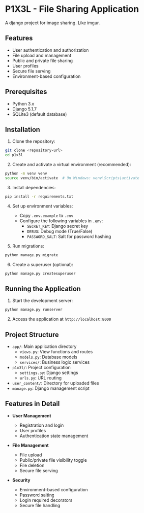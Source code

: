 # P1X3L - File Sharing Application

A django project for image sharing.
Like imgur.

## Features

- User authentication and authorization
- File upload and management
- Public and private file sharing
- User profiles
- Secure file serving
- Environment-based configuration

## Prerequisites

- Python 3.x
- Django 5.1.7
- SQLite3 (default database)

## Installation

1. Clone the repository:
```bash
git clone <repository-url>
cd p1x3l
```

2. Create and activate a virtual environment (recommended):
```bash
python -m venv venv
source venv/bin/activate  # On Windows: venv\Scripts\activate
```

3. Install dependencies:
```bash
pip install -r requirements.txt
```

4. Set up environment variables:
   - Copy `.env.example` to `.env`
   - Configure the following variables in `.env`:
     - `SECRET_KEY`: Django secret key
     - `DEBUG`: Debug mode (True/False)
     - `PASSWORD_SALT`: Salt for password hashing

5. Run migrations:
```bash
python manage.py migrate
```

6. Create a superuser (optional):
```bash
python manage.py createsuperuser
```

## Running the Application

1. Start the development server:
```bash
python manage.py runserver
```

2. Access the application at `http://localhost:8000`

## Project Structure

- `app/`: Main application directory
  - `views.py`: View functions and routes
  - `models.py`: Database models
  - `services/`: Business logic services
- `p1x3l/`: Project configuration
  - `settings.py`: Django settings
  - `urls.py`: URL routing
- `user_content/`: Directory for uploaded files
- `manage.py`: Django management script

## Features in Detail

- **User Management**
  - Registration and login
  - User profiles
  - Authentication state management

- **File Management**
  - File upload
  - Public/private file visibility toggle
  - File deletion
  - Secure file serving

- **Security**
  - Environment-based configuration
  - Password salting
  - Login required decorators
  - Secure file handling